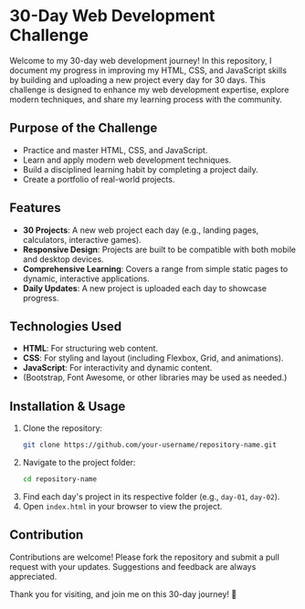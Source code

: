 # 30-Day Web Development Challenge

Welcome to my 30-day web development journey! In this repository, I document my progress in improving my HTML, CSS, and JavaScript skills by building and uploading a new project every day for 30 days. This challenge is designed to enhance my web development expertise, explore modern techniques, and share my learning process with the community.

## Purpose of the Challenge
- Practice and master HTML, CSS, and JavaScript.
- Learn and apply modern web development techniques.
- Build a disciplined learning habit by completing a project daily.
- Create a portfolio of real-world projects.

## Features
- **30 Projects**: A new web project each day (e.g., landing pages, calculators, interactive games).
- **Responsive Design**: Projects are built to be compatible with both mobile and desktop devices.
- **Comprehensive Learning**: Covers a range from simple static pages to dynamic, interactive applications.
- **Daily Updates**: A new project is uploaded each day to showcase progress.

## Technologies Used
- **HTML**: For structuring web content.
- **CSS**: For styling and layout (including Flexbox, Grid, and animations).
- **JavaScript**: For interactivity and dynamic content.
- (Bootstrap, Font Awesome, or other libraries may be used as needed.)

## Installation & Usage
1. Clone the repository:
   ```bash
   git clone https://github.com/your-username/repository-name.git
   ```
2. Navigate to the project folder:
   ```bash
   cd repository-name
   ```
3. Find each day's project in its respective folder (e.g., `day-01`, `day-02`).
4. Open `index.html` in your browser to view the project.

## Contribution
Contributions are welcome! Please fork the repository and submit a pull request with your updates. Suggestions and feedback are always appreciated.

Thank you for visiting, and join me on this 30-day journey! 🚀
